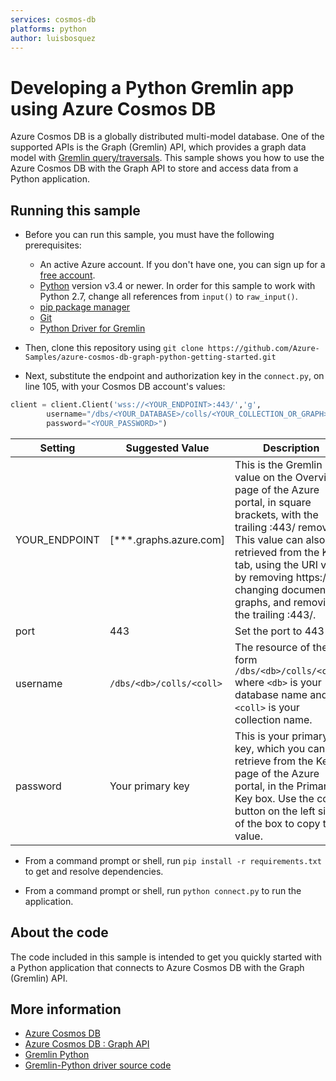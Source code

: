 ```yaml
---
services: cosmos-db
platforms: python
author: luisbosquez
---
```


# Developing a Python Gremlin app using Azure Cosmos DB
Azure Cosmos DB is a globally distributed multi-model database. One of the supported APIs is the Graph (Gremlin) API, which provides a graph data model with [Gremlin query/traversals](https://tinkerpop.apache.org/gremlin.html). This sample shows you how to use the Azure Cosmos DB with the Graph API to store and access data from a Python application.

## Running this sample

* Before you can run this sample, you must have the following prerequisites:

  * An active Azure account. If you don't have one, you can sign up for a [free account](https://azure.microsoft.com/free/). 
  * [Python](https://www.python.org/downloads/) version v3.4 or newer. In order for this sample to work with Python 2.7, change all references from `input()` to `raw_input()`.
  * [pip package manager](https://pip.pypa.io/en/stable/installing/)
  * [Git](http://git-scm.com/)
  * [Python Driver for Gremlin](https://github.com/apache/tinkerpop/tree/master/gremlin-python)


* Then, clone this repository using `git clone https://github.com/Azure-Samples/azure-cosmos-db-graph-python-getting-started.git`

* Next, substitute the endpoint and authorization key in the `connect.py`, on line 105, with your Cosmos DB account's values:

```python
client = client.Client('wss://<YOUR_ENDPOINT>:443/','g', 
        username="/dbs/<YOUR_DATABASE>/colls/<YOUR_COLLECTION_OR_GRAPH>", 
        password="<YOUR_PASSWORD>")
```

| Setting | Suggested Value | Description |
| ------- | --------------- | ----------- |
| YOUR_ENDPOINT   | [***.graphs.azure.com] | This is the Gremlin URI value on the Overview page of the Azure portal, in square brackets, with the trailing :443/ removed.  This value can also be retrieved from the Keys tab, using the URI value by removing https://, changing documents to graphs, and removing the trailing :443/. |
| port | 443 | Set the port to 443 |
| username | `/dbs/<db>/colls/<coll>` | The resource of the form `/dbs/<db>/colls/<coll>` where `<db>` is your database name and `<coll>` is your collection name. |
| password | Your primary key | This is your primary key, which you can retrieve from the Keys page of the Azure portal, in the Primary Key box. Use the copy button on the left side of the box to copy the value. |

* From a command prompt or shell, run `pip install -r requirements.txt` to get and resolve dependencies.

* From a command prompt or shell, run `python connect.py` to run the application.

## About the code
The code included in this sample is intended to get you quickly started with a Python application that connects to Azure Cosmos DB with the Graph (Gremlin) API.

## More information

- [Azure Cosmos DB](https://docs.microsoft.com/azure/cosmos-db/introduction)
- [Azure Cosmos DB : Graph API](https://docs.microsoft.com/en-us/azure/cosmos-db/graph-introduction)
- [Gremlin Python](http://tinkerpop.apache.org/docs/current/reference/#gremlin-python)
- [Gremlin-Python driver source code](https://github.com/apache/tinkerpop/tree/master/gremlin-python)
